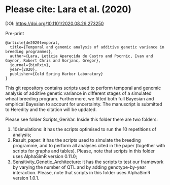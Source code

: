 # Please cite: Lara et al. (2020) 

DOI: https://doi.org/10.1101/2020.08.29.273250

Pre-print

    @article{de2020temporal,
      title={Temporal and genomic analysis of additive genetic variance in breeding programmes},
      author={Lara, Leticia Aparecida de Castro and Pocrnic, Ivan and Gaynor, Robert Chris and Gorjanc, Gregor},
      journal={bioRxiv},
      year={2020},
      publisher={Cold Spring Harbor Laboratory}
    }

This git repository contains scripts used to perform temporal and genomic analysis of additive genetic variance in different stages of a simulated wheat breeding program. Furthermore, we fitted both full Bayesian and empirical Bayesian to account for uncertainty. The manuscript is submitted to Heredity and the citation will be updated.

Please see folder Scripts_GenVar. Inside this folder there are two folders: 
1. 10simulations: it has the scripts optimised to run the 10 repetitions of analysis; 
2. Result_paper: it has the scripts used to simulate the breeding programme, and to perform all analyses cited in the paper (together with scripts for graphs and tables). Please, note that scripts in this folder uses AlphaSimR version 0.11.0;
3. Sensitivity_Genetic_Architecture: it has the scripts to test our framework by varying the number of QTL and by adding genotype-by-year interaction. Please, note that scripts in this folder uses AlphaSimR version 1.0.1. 
